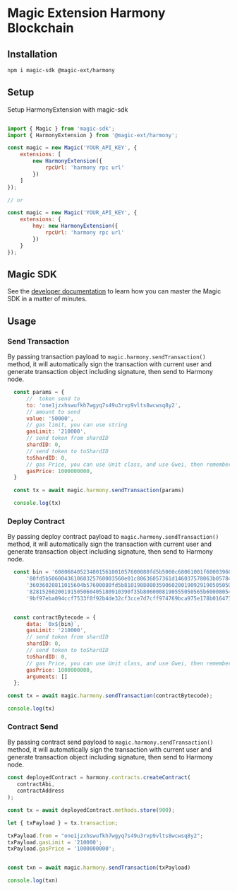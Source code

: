 # Magic Extension Harmony Blockchain

## Installation
```bash
npm i magic-sdk @magic-ext/harmony
```
## Setup
Setup HarmonyExtension with magic-sdk
```js

import { Magic } from 'magic-sdk';
import { HarmonyExtension } from '@magic-ext/harmony';

const magic = new Magic('YOUR_API_KEY', {
    extensions: [
        new HarmonyExtension({
            rpcUrl: 'harmony rpc url'
        })
    ]
});

// or

const magic = new Magic('YOUR_API_KEY', {
    extensions: {
        hmy: new HarmonyExtension({
            rpcUrl: 'harmony rpc url'
        })
    }
});

```

## Magic SDK
See the [developer documentation](https://magic.link/docs) to learn how you can master the Magic SDK in a matter of minutes.


## Usage

### Send Transaction
By passing transaction payload to `magic.harmony.sendTransaction()` method, it will automatically sign the transaction with current user and
 generate transaction object including signature, then send to Harmony node.
```js
  const params = {
      //  token send to
      to: 'one1jzxhswufkh7wgyq7s49u3rvp9vlts8wcwsq8y2',
      // amount to send
      value: '50000',
      // gas limit, you can use string
      gasLimit: '210000',
      // send token from shardID
      shardID: 0,
      // send token to toShardID
      toShardID: 0,
      // gas Price, you can use Unit class, and use Gwei, then remember to use toWei(), which will be transformed to BN
      gasPrice: 1000000000,
  }

  const tx = await magic.harmony.sendTransaction(params)

  console.log(tx)
```

### Deploy Contract
By passing deploy contract payload to `magic.harmony.sendTransaction()` method, it will automatically sign the transaction with current user and
 generate transaction object including signature, then send to Harmony node.

```js
  const bin = '608060405234801561001057600080fd5b5060c68061001f6000396000f3fe6080604052348015600f576000' +
      '80fd5b506004361060325760003560e01c80636057361d146037578063b05784b8146062575b600080fd5b6060600480' +
      '36036020811015604b57600080fd5b8101908080359060200190929190505050607e565b005b60686088565b60405180' +
      '82815260200191505060405180910390f35b8060008190555050565b6000805490509056fea265627a7a723158209e86' +
      '9bf97eba094ccf7533f0f92b4de32cf3cce7d7cff974769bca975e178b0164736f6c63430005110032';


  const contractBytecode = {
      data: `0x${bin}`,
      gasLimit: '210000',
      // send token from shardID
      shardID: 0,
      // send token to toShardID
      toShardID: 0,
      // gas Price, you can use Unit class, and use Gwei, then remember to use toWei(), which will be transformed to BN
      gasPrice: 1000000000,
      arguments: []
  };

const tx = await magic.harmony.sendTransaction(contractBytecode);

console.log(tx)
```

### Contract Send
By passing contract send payload to `magic.harmony.sendTransaction()` method, it will automatically sign the transaction with current user and
 generate transaction object including signature, then send to Harmony node.
 ```js
const deployedContract = harmony.contracts.createContract(
    contractAbi,
    contractAddress
);

const tx = await deployedContract.methods.store(900);

let { txPayload } = tx.transaction;

txPayload.from = "one1jzxhswufkh7wgyq7s49u3rvp9vlts8wcwsq8y2";
txPayload.gasLimit = '210000';
txPayload.gasPrice = '1000000000';


const txn = await magic.harmony.sendTransaction(txPayload)

console.log(txn)
```
